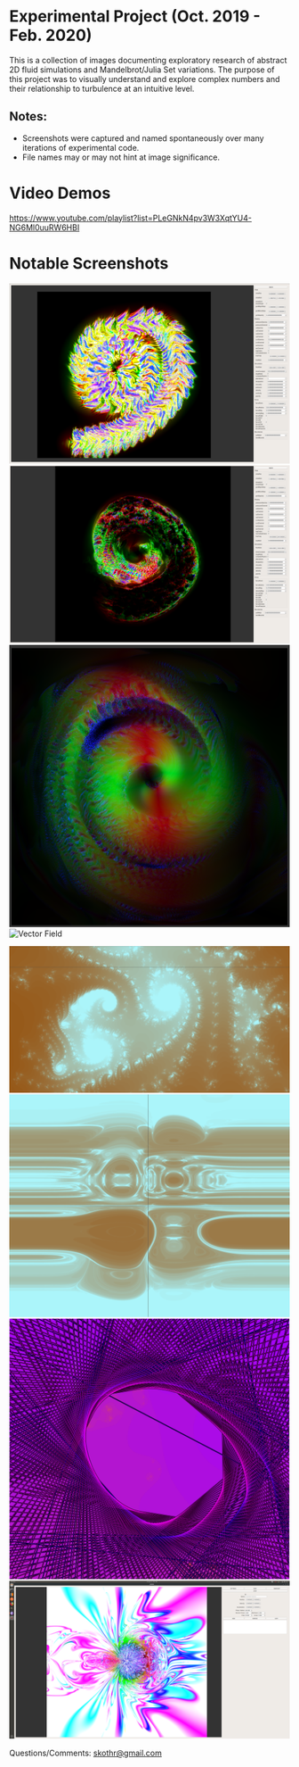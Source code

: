 # Experimental Project (Oct. 2019 - Feb. 2020)
This is a collection of images documenting exploratory research of abstract 2D fluid simulations and Mandelbrot/Julia Set variations.
The purpose of this project was to visually understand and explore complex numbers and their relationship to turbulence at an intuitive level. 

## Notes:
* Screenshots were captured and named spontaneously over many iterations of experimental code.
* File names may or may not hint at image significance.

# Video Demos
https://www.youtube.com/playlist?list=PLeGNkN4pv3W3XqtYU4-NG6Ml0uuRW6HBI

# Notable Screenshots
![Complex Turbulence](https://raw.githubusercontent.com/skothr/fluid-experiments/master/fluid-simulations/experimental-complex-fluid/fluid-turbulance11.png)
![Normalized Colors](https://raw.githubusercontent.com/skothr/fluid-experiments/master/fluid-simulations/experimental-complex-fluid/complex-fluid-log-normalized1.png)
![Vortex](https://raw.githubusercontent.com/skothr/fluid-experiments/master/fluid-simulations/experimental-complex-fluid/complex-fluid-vortex3.png)
![Vector Field](https://raw.githubusercontent.com/skothr/fluid-experiments/master/fluid-simulations/navier-stokes-fluid/fluid-vector-field.png)


![Mandelbrot Tendrils](https://raw.githubusercontent.com/skothr/fluid-experiments/master/mandelbrot-set/3d-galaxy-spirals1.png)
![Hyperdimensional Particle](https://raw.githubusercontent.com/skothr/fluid-experiments/master/mandelbrot-set/confined-particle1.png)
![Mandelbrot Topology](https://raw.githubusercontent.com/skothr/fluid-experiments/master/mandelbrot-set/topology2.png)
![Topological Flower](https://raw.githubusercontent.com/skothr/fluid-experiments/master/mandelbrot-set/topology-fluid-flower1.png)

Questions/Comments: skothr@gmail.com
